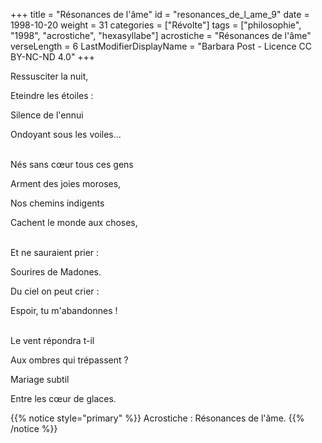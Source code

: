 +++
title = "Résonances de l'âme"
id = "resonances_de_l_ame_9"
date = 1998-10-20
weight = 31
categories = ["Révolte"]
tags = ["philosophie", "1998", "acrostiche", "hexasyllabe"]
acrostiche = "Résonances de l'âme"
verseLength = 6
LastModifierDisplayName = "Barbara Post - Licence CC BY-NC-ND 4.0"
+++

Ressusciter la nuit,

Eteindre les étoiles :

Silence de l'ennui

Ondoyant sous les voiles...

 \
Nés sans cœur tous ces gens

Arment des joies moroses,

Nos chemins indigents

Cachent le monde aux choses,

 \
Et ne sauraient prier :

Sourires de Madones.

Du ciel on peut crier :

Espoir, tu m'abandonnes !

 \
Le vent répondra t-il

Aux ombres qui trépassent ?

Mariage subtil

Entre les cœur de glaces.

{{% notice style="primary" %}}
Acrostiche : Résonances de l'âme.
{{% /notice %}}
